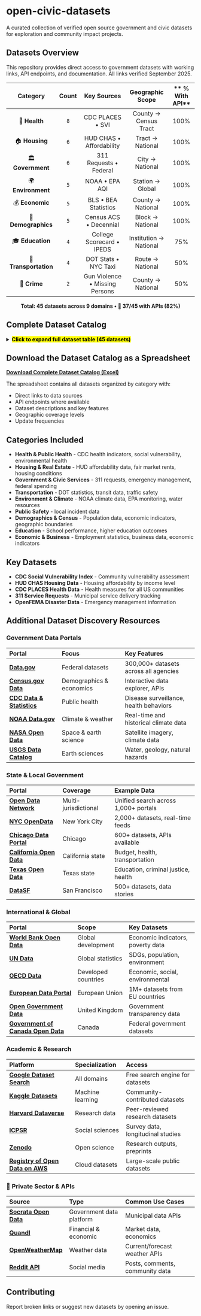 # open-civic-datasets

A curated collection of verified open source government and civic datasets for exploration and community impact projects.

## Datasets Overview
This repository provides direct access to government datasets with working links, API endpoints, and documentation. All links verified September 2025.
<div align="center">

| **Category** | **Count** | **Key Sources** | **Geographic Scope** | ** % With API** |
|:---------------:|:------------:|:------------------:|:------------------------:|:-----------:|
| 🏥 **Health** | `8` | CDC PLACES • SVI | County → Census Tract | 100% |
| 🏠 **Housing** | `6` | HUD CHAS • Affordability | Tract → National | 100% |
| 🏛️ **Government** | `6` | 311 Requests • Federal | City → National | 100% |
| 🌍 **Environment** | `5` | NOAA • EPA AQI | Station → Global | 100% |
| 💰 **Economic** | `5` | BLS • BEA Statistics | County → National | 100% |
| 👥 **Demographics** | `5` | Census ACS • Decennial | Block → National | 100% |
| 🎓 **Education** | `4` | College Scorecard • IPEDS | Institution → National | 75% |
| 🚗 **Transportation** | `4` | DOT Stats • NYC Taxi | Route → National | 50% |
| 🚨 **Crime** | `2` | Gun Violence • Missing Persons | County → National | 50% |

**Total: 45 datasets across 9 domains • 🔧 37/45 with APIs (82%)**


</div>

## Complete Dataset Catalog

<details>
<summary><mark><strong>Click to expand full dataset table (45 datasets)</strong></mark></summary>

| Dataset Name | Category | Primary Link | Additional API or Data Link | Description | Geographic Levels | Update Frequency | Has API | Key Features | Record Count |
|:-------------|:---------|:-------------|:----------------------------|:------------|:------------------|:-----------------|:--------|:-------------|:-------------|
| CDC Social Vulnerability Index (SVI) | Health | https://www.atsdr.cdc.gov/place-health/php/svi/svi-data-documentation-download.html | https://svi.cdc.gov/data/ | 16 census variables measuring social vulnerability across 4 themes: socioeconomic status, household characteristics, racial/ethnic minority status, housing/transportation. Critical for emergency preparedness and health equity analysis. | National, State, County, Census Tract, ZIP Code | Biennial | Yes | Emergency preparedness, health equity, disaster response, vulnerability assessment, 4 vulnerability themes | 80,000+ census tracts |
| CDC PLACES Health Data - County | Health | https://data.cdc.gov/500-Cities-Places/PLACES-Local-Data-for-Better-Health-County-Data-20/swc5-untb | https://data.cdc.gov/resource/swc5-untb.json | 40 health measures: 12 health outcomes, 7 preventive services, 4 risk behaviors, 7 disabilities, 3 health status, 7 social needs. Small area estimation for all US counties. | County | Annual | Yes | Chronic disease indicators, health outcomes, preventive care, community health assessment | 3,100+ counties |
| CDC PLACES Health Data - Census Tract | Health | https://data.cdc.gov/500-Cities-Places/PLACES-Local-Data-for-Better-Health-Census-Tract-D/cwsq-ngmh | https://data.cdc.gov/resource/cwsq-ngmh.json | Neighborhood-level health indicators for 83,522 census tracts. Same 40 health measures as county data but at granular neighborhood level. | Census Tract | Annual | Yes | Neighborhood health, environmental justice, health equity, community interventions | 83,522 census tracts |
| CDC PLACES Health Data - ZIP Code | Health | https://data.cdc.gov/500-Cities-Places/PLACES-Local-Data-for-Better-Health-ZCTA-Data-2024/qnzd-25i4 | https://data.cdc.gov/resource/qnzd-25i4.json | ZIP Code level health data covering 32,520 ZCTAs. Perfect for healthcare delivery planning and community health assessments. | ZIP Code | Annual | Yes | Healthcare planning, insurance analysis, community health centers, population health | 32,520 ZIP codes |
| CDC PLACES Health Data - Place Level | Health | https://data.cdc.gov/500-Cities-Places/PLACES-Local-Data-for-Better-Health-Place-Data-20/eav7-hnsx | https://data.cdc.gov/resource/eav7-hnsx.json | City and town level health data. Same 40 health measures for incorporated places and census designated places. | Place/City | Annual | Yes | Municipal health planning, city comparisons, local health departments | 29,923 places |
| CDC WONDER Mortality Data | Health | https://wonder.cdc.gov/ | https://wonder.cdc.gov/wonder/help/wonder-api.html | Death certificates, cause of death, mortality trends, age-adjusted death rates by geography and demographics. | National, State, County | Annual | Yes | Mortality analysis, public health surveillance, cause of death tracking | Millions of death records |
| CDC BRFSS Behavioral Risk Factors | Health | https://www.cdc.gov/brfss/annual_data/annual_data.htm | https://www.cdc.gov/brfss/data_tools.htm | Adult health behaviors, chronic disease prevalence, preventive service use from 400,000+ annual interviews. | National, State, Metro | Annual | Yes | Health behavior surveillance, risk factor monitoring, prevention planning | 400,000+ interviews/year |
| CDC Environmental Health Tracking | Health | https://ephtracking.cdc.gov/DataExplorer/ | https://ephtracking.cdc.gov/apihelp | Environmental health data linking environmental hazards with health outcomes. Air quality, water quality, climate. | National, State, County | Varies | Yes | Environmental health, climate health, exposure assessment | Varies by indicator |
| HUD CHAS Housing Affordability API | Housing | https://www.huduser.gov/portal/dataset/api-terms-of-service.html | https://www.huduser.gov/portal/dataset/chas-api.html | Comprehensive Housing Affordability Strategy data. Housing problems by income level (30%, 50%, 80% AMI), cost burden analysis. | National, State, County, City, Census Tract | Annual | Yes | Housing affordability, cost burden, HUD program eligibility, housing needs assessment | Millions of households |
| HUD CHAS Census Tract Data | Housing | https://hudgis-hud.opendata.arcgis.com/datasets/HUD::acs-5yr-chas-estimate-data-by-tract/about | https://services.arcgis.com/VTyQ9soqVukalItT/arcgis/rest/services/ | Census tract-level housing affordability and housing problems data. Essential for neighborhood-level housing analysis. | Census Tract | Annual | Yes | Neighborhood housing, local planning, community development, housing equity | 80,000+ census tracts |
| HUD Fair Market Rents | Housing | https://www.huduser.gov/portal/datasets/fmr.html | https://www.huduser.gov/portal/dataset/fmr-api.html | Section 8 Housing Choice Voucher payment standards and rental market analysis by metro area and county. | National, Metro Area, County, ZIP Code | Annual | Yes | Section 8 vouchers, rental market analysis, affordable housing development | 3,000+ areas |
| HUD Income Limits | Housing | https://www.huduser.gov/portal/datasets/il.html | https://www.huduser.gov/portal/dataset/fmr-api.html | Area median income calculations, housing program eligibility thresholds by geography. | National, State, County, Metro | Annual | Yes | Housing program eligibility, income qualification, affordable housing development | 3,000+ areas |
| HUD Physical Inspection Scores | Housing | https://www.huduser.gov/portal/datasets/pis.html |  | HUD's Real Estate Assessment Center physical property inspection results for HUD-owned, insured, or subsidized properties including public housing and multifamily assisted housing. Point-in-time property scores ensuring decent, safe, sanitary housing conditions. | National, State, County, Property | Annual | No | Property condition assessment, housing quality scores, compliance monitoring, property management | 20,000 inspections/year |
| American Housing Survey | Housing | https://www.census.gov/programs-surveys/ahs.html | https://www.census.gov/programs-surveys/ahs/data.html | Comprehensive national housing stock data: housing quality, costs, neighborhoods, demographics. | National, Metro | Biennial | Yes | Housing stock analysis, housing quality, neighborhood characteristics | 50,000+ housing units |
| Federal 311 Service Requests | Government | https://catalog.data.gov/dataset/?tags=311 |  | Non-emergency municipal service requests: potholes, graffiti, noise complaints, streetlight outages across cities. | City, Ward, District, Point | Daily | Yes | Municipal services, government efficiency, community needs, service delivery | Millions of requests |
| NYC 311 Service Requests | Government | https://data.cityofnewyork.us/Social-Services/311-Service-Requests-from-2010-to-Present/erm2-nwe9 |  | Real-time NYC service requests since 2010. Incident location, agency response times, complaint types. | City, Borough, Community Board, Point | Real-time | Yes | NYC services, agency performance, neighborhood patterns, emergency response | 30M+ requests |
| Chicago 311 Service Requests | Government | https://data.cityofchicago.org/Service-Requests/311-Service-Requests/v6vf-nfxy |  | Chicago service requests with location, type, status, response times since 2011. | City, Ward, Point | Daily | Yes | Chicago municipal services, response analysis, community needs | 5M+ requests |
| OpenFEMA Disaster Data | Government | https://www.fema.gov/about/openfema/api | https://www.fema.gov/about/openfema/developer-resources | Disaster declarations, individual assistance, public assistance, hazard mitigation grants, National Risk Index. | National, State, County, Tribal | Daily | Yes | Emergency management, disaster response, risk assessment, recovery programs | Millions of records |
| FEMA National Risk Index | Government | https://www.fema.gov/flood-maps/products-tools/national-risk-index | https://hazards.fema.gov/nri/ | Natural hazard risk assessment for all US counties and census tracts. 18 hazard types. | County, Census Tract | Annual | Yes | Risk assessment, emergency planning, community resilience, hazard mitigation | 70,000+ geographies |
| USA Spending Federal Contracts | Government | https://www.usaspending.gov/ | https://api.usaspending.gov/ | Federal spending, contracts, grants, direct payments with recipient and location data. | National, State, County, Recipient | Daily | Yes | Government spending analysis, contract tracking, transparency, economic impact | Millions of transactions |
| DOT Transportation Statistics | Transportation | https://data.transportation.gov/ | https://data.transportation.gov/browse?sortBy=relevance&page=1&pageSize=20 | Traffic safety, aviation data, freight movement, highway performance, transit ridership, infrastructure condition. | National, State, County, Route | Monthly | Yes | Transportation planning, infrastructure investment, safety programs, economic impact | Millions of records |
| NYC Taxi & Limousine Data | Transportation | https://www.nyc.gov/site/tlc/about/tlc-trip-record-data.page |  | Trip records since 2009: pickup/dropoff locations, trip distance, fare amounts for yellow/green taxis and FHV. | City, Borough, Taxi Zone | Monthly | No | Urban mobility, transportation demand, economic impact, traffic patterns | Billions of trips |
| GTFS Transit Data | Transportation | https://transitfeeds.com/ | https://developers.google.com/transit/gtfs | Public transit schedules, routes, stops, service patterns for transit agencies nationwide. | Agency, Route, Stop | Real-time | Yes | Transit planning, accessibility analysis, multimodal transportation | 1,000+ agencies |
| Highway Performance Monitoring | Transportation | https://www.fhwa.dot.gov/policyinformation/hpms.cfm | https://www.fhwa.dot.gov/policyinformation/hpms/shapefiles.cfm | Highway conditions, traffic volumes, pavement quality, bridge conditions by road segment. | National, State, County, Segment | Annual | No | Infrastructure planning, pavement management, traffic analysis | 4M+ road segments |
| NOAA Climate Data Records | Environment | https://www.ncei.noaa.gov/products/climate-data-records | https://www.ncei.noaa.gov/data/ | Long-term climate measurements: temperature, precipitation, ocean data, satellite observations spanning 30+ years. | Global, National, State, County, Station | Daily | Yes | Climate research, weather forecasting, agricultural planning, environmental monitoring | Billions of observations |
| EPA Air Quality Monitoring | Environment | https://www.epa.gov/outdoor-air-quality-data | https://aqs.epa.gov/aqsweb/documents/data_api.html | Air Quality Index, pollutant concentrations (PM2.5, ozone, NO2), health advisories, trends analysis. | National, State, County, Station | Hourly | Yes | Public health, environmental compliance, air quality forecasting, health impact | Millions of measurements |
| EPA Toxic Release Inventory | Environment | https://www.epa.gov/toxics-release-inventory-tri-program |  | Chemical releases and transfers from industrial facilities. Pollution prevention, waste management data. | National, State, County, Facility | Annual | Yes | Environmental compliance, pollution tracking, community health, industrial monitoring | 20,000+ facilities |
| USGS Water Data | Environment | https://waterdata.usgs.gov/nwis | https://waterservices.usgs.gov/ | Real-time and historical water data: streamflow, groundwater, water quality from monitoring stations. | National, State, County, Station | Real-time | Yes | Water resources, flood monitoring, drought assessment, water quality | 1.5M+ monitoring sites |
| NOAA Storm Events Database | Environment | https://www.ncdc.noaa.gov/stormevents/ | https://www.ncdc.noaa.gov/stormevents/ftp.jsp | Severe weather events: tornadoes, hurricanes, floods, with damage estimates and casualties. | National, State, County | Monthly | No | Disaster planning, insurance, climate research, emergency management | 1M+ events |
| Gun Violence Archive | Crime | https://www.gunviolencearchive.org/ | https://www.gunviolencearchive.org/methodology | Gun violence incidents, mass shootings, officer-involved shootings with casualty data. | National, State, County, City | Daily | No | Gun violence research, policy analysis, public safety | 60,000+ incidents/year |
| National Missing Persons Database | Crime | https://www.namus.gov/ | https://www.namus.gov/api/CaseSets | Missing persons cases, unidentified remains, unclaimed persons with demographic details. | National, State, County | Real-time | Yes | Missing persons investigations, cold cases, victim identification | 100,000+ cases |
| Census American Community Survey | Demographics | https://www.census.gov/data/developers/data-sets/acs-1year.html | https://api.census.gov/data/key_signup.html | Demographics, economics, housing, social characteristics. 1-year estimates (65k+ pop) and 5-year estimates (all areas). | National, State, County, City, Tract, Block Group | Annual | Yes | Demographic analysis, market research, policy planning, resource allocation | Millions of estimates |
| Census Decennial Census | Demographics | https://www.census.gov/data/developers/data-sets/decennial-census.html | https://api.census.gov/data/key_signup.html | Complete population and housing counts every 10 years with detailed demographic characteristics. | National, State, County, City, Tract, Block | Decennial | Yes | Population counts, redistricting, demographic baselines, historical trends | 300M+ people |
| Census Geographic Services | Demographics | https://geocoding.geo.census.gov/geocoder/ |  | Address geocoding, geographic boundary files, TIGER/Line shapefiles, coordinate conversion. | National, State, County, Tract, Block | Annual | Yes | Address standardization, geographic analysis, spatial mapping, GIS applications | Millions of addresses |
| Current Population Survey | Demographics | https://www.census.gov/data/datasets/time-series/demo/cps/cps-basic.html |  | Monthly labor force data, employment, unemployment, demographics, income, poverty. | National, State, Metro | Monthly | Yes | Labor statistics, employment trends, demographic monitoring | 60,000+ households/month |
| American Time Use Survey | Demographics | https://www.bls.gov/tus/ |  | How Americans spend their time: work, leisure, household activities, care giving by demographics. | National, Demographic Groups | Annual | Yes | Time use research, work-life balance, social policy, economic analysis | 10,000+ respondents/year |
| College Scorecard | Education | https://collegescorecard.ed.gov/data/ |  | Higher education outcomes: graduation rates, earnings, debt, demographics, completion rates by program. | National, State, Institution | Annual | Yes | College selection, higher education policy, institutional assessment, ROI analysis | 7,000+ institutions |
| IPEDS Higher Education Data | Education | https://nces.ed.gov/ipeds/use-the-data | https://nces.ed.gov/ipeds/datacenter/ | Comprehensive higher education data: enrollment, finances, staff, graduation rates, student aid. | National, State, Institution | Annual | No | Higher education research, institutional analysis, policy development | 6,000+ institutions |
| School & District Navigator | Education | https://www.nces.ed.gov/ccd/districtsearch/ | https://educationdata.urban.org/documentation/ | K-12 school and district characteristics: enrollment, demographics, finances, performance. | National, State, District, School | Annual | Yes | School research, district analysis, education policy, parent information | 130,000+ schools |
| Civil Rights Data Collection | Education | https://www2.ed.gov/about/offices/list/ocr/data.html | https://www2.ed.gov/about/offices/list/ocr/data.html | School discipline, access to courses, teacher equity, harassment and bullying data. | National, State, District, School | Biennial | No | Education equity, civil rights monitoring, discipline analysis | 100,000+ schools |
| Bureau of Labor Statistics API | Economic | https://www.bls.gov/developers/ | https://api.bls.gov/ | Employment statistics, wages, inflation (CPI), productivity, workplace injuries, occupational outlook. | National, State, Metro, County | Monthly | Yes | Economic analysis, labor market research, policy development, business planning | Millions of data points |
| Bureau of Economic Analysis API | Economic | https://apps.bea.gov/api/signup/ | https://apps.bea.gov/api/ | GDP, personal income, international trade, regional economic data, input-output accounts. | National, State, County, Metro | Quarterly | Yes | Economic forecasting, regional development, policy analysis, business intelligence | Millions of estimates |
| Census Business Dynamics | Economic | https://www.census.gov/data/developers/data-sets/business-dynamics.html |  | Business formation, job creation/destruction, establishment dynamics by industry and geography. | National, State, County, Metro | Annual | Yes | Entrepreneurship research, economic development, business lifecycle analysis | Millions of establishments |
| County Business Patterns | Economic | https://www.census.gov/data/developers/data-sets/cbp-nonemp-zbp.html |  | Business establishment counts, employment, payroll by industry and geography. | National, State, County, ZIP Code | Annual | Yes | Economic development, industry analysis, market research | 7M+ establishments |
| Quarterly Census Employment Wages | Economic | https://www.bls.gov/cew/ |  | Employment and wage data by industry, county, and ownership sector from unemployment insurance. | National, State, County, Industry | Quarterly | No | Local economic analysis, wage research, industry trends | 10M+ establishments |

</details>


## Download the Dataset Catalog as a Spreadsheet

**[Download Complete Dataset Catalog (Excel)](open-civic-datasets.xlsx)**

The spreadsheet contains all datasets organized by category with:
- Direct links to data sources
- API endpoints where available  
- Dataset descriptions and key features
- Geographic coverage levels
- Update frequencies

## Categories Included

- **Health & Public Health** - CDC health indicators, social vulnerability, environmental health
- **Housing & Real Estate** - HUD affordability data, fair market rents, housing conditions  
- **Government & Civic Services** - 311 requests, emergency management, federal spending
- **Transportation** - DOT statistics, transit data, traffic safety
- **Environment & Climate** - NOAA climate data, EPA monitoring, water resources
- **Public Safety** - local incident data
- **Demographics & Census** - Population data, economic indicators, geographic boundaries
- **Education** - School performance, higher education outcomes
- **Economic & Business** - Employment statistics, business data, economic indicators

## Key Datasets

- **CDC Social Vulnerability Index** - Community vulnerability assessment
- **HUD CHAS Housing Data** - Housing affordability by income level
- **CDC PLACES Health Data** - Health measures for all US communities
- **311 Service Requests** - Municipal service delivery tracking
- **OpenFEMA Disaster Data** - Emergency management information


## Additional Dataset Discovery Resources

### **Government Data Portals**
| **Portal** | **Focus** | **Key Features** |
|:-----------|:----------|:-----------------|
| **[Data.gov](https://data.gov/)** | Federal datasets | 300,000+ datasets across all agencies |
| **[Census.gov Data](https://data.census.gov/)** | Demographics & economics | Interactive data explorer, APIs |
| **[CDC Data & Statistics](https://www.cdc.gov/datastatistics/)** | Public health | Disease surveillance, health behaviors |
| **[NOAA Data.gov](https://data.noaa.gov/)** | Climate & weather | Real-time and historical climate data |
| **[NASA Open Data](https://data.nasa.gov/)** | Space & earth science | Satellite imagery, climate data |
| **[USGS Data Catalog](https://data.usgs.gov/)** | Earth sciences | Water, geology, natural hazards |

### **State & Local Government**
| **Portal** | **Coverage** | **Example Data** |
|:-----------|:-------------|:-----------------|
| **[Open Data Network](https://www.opendatanetwork.com/)** | Multi-jurisdictional | Unified search across 1,000+ portals |
| **[NYC OpenData](https://opendata.cityofnewyork.us/)** | New York City | 2,000+ datasets, real-time feeds |
| **[Chicago Data Portal](https://data.cityofchicago.org/)** | Chicago | 600+ datasets, APIs available |
| **[California Open Data](https://data.ca.gov/)** | California state | Budget, health, transportation |
| **[Texas Open Data](https://data.texas.gov/)** | Texas state | Education, criminal justice, health |
| **[DataSF](https://datasf.org/)** | San Francisco | 500+ datasets, data stories |

### **International & Global**
| **Portal** | **Scope** | **Key Datasets** |
|:-----------|:----------|:-----------------|
| **[World Bank Open Data](https://data.worldbank.org/)** | Global development | Economic indicators, poverty data |
| **[UN Data](http://data.un.org/)** | Global statistics | SDGs, population, environment |
| **[OECD Data](https://data.oecd.org/)** | Developed countries | Economic, social, environmental |
| **[European Data Portal](https://data.europa.eu/)** | European Union | 1M+ datasets from EU countries |
| **[Open Government Data](https://www.data.gov.uk/)** | United Kingdom | Government transparency data |
| **[Government of Canada Open Data](https://open.canada.ca/)** | Canada | Federal government datasets |

### **Academic & Research**
| **Platform** | **Specialization** | **Access** |
|:-------------|:-------------------|:-----------|
| **[Google Dataset Search](https://datasetsearch.research.google.com/)** | All domains | Free search engine for datasets |
| **[Kaggle Datasets](https://www.kaggle.com/datasets)** | Machine learning | Community-contributed datasets |
| **[Harvard Dataverse](https://dataverse.harvard.edu/)** | Research data | Peer-reviewed research datasets |
| **[ICPSR](https://www.icpsr.umich.edu/)** | Social sciences | Survey data, longitudinal studies |
| **[Zenodo](https://zenodo.org/)** | Open science | Research outputs, preprints |
| **[Registry of Open Data on AWS](https://registry.opendata.aws/)** | Cloud datasets | Large-scale public datasets |

### 🏢 **Private Sector & APIs**
| **Source** | **Type** | **Common Use Cases** |
|:-----------|:---------|:---------------------|
| **[Socrata Open Data](https://dev.socrata.com/)** | Government data platform | Municipal data APIs |
| **[Quandl](https://www.quandl.com/)** | Financial & economic | Market data, economics |
| **[OpenWeatherMap](https://openweathermap.org/api)** | Weather data | Current/forecast weather APIs |
| **[Reddit API](https://www.reddit.com/dev/api/)** | Social media | Posts, comments, community data |

## Contributing

Report broken links or suggest new datasets by opening an issue.
